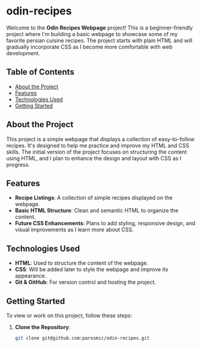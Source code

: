 # odin-recipes

Welcome to the **Odin Recipes Webpage** project! This is a beginner-friendly project where I'm building a basic webpage to showcase some of my favorite persian cuisine recipes. The project starts with plain HTML and will gradually incorporate CSS as I become more comfortable with web development.

## Table of Contents
- [About the Project](#about-the-project)
- [Features](#features)
- [Technologies Used](#technologies-used)
- [Getting Started](#getting-started)

## About the Project

This project is a simple webpage that displays a collection of easy-to-follow recipes. It's designed to help me practice and improve my HTML and CSS skills. The initial version of the project focuses on structuring the content using HTML, and I plan to enhance the design and layout with CSS as I progress.

## Features

- **Recipe Listings**: A collection of simple recipes displayed on the webpage.
- **Basic HTML Structure**: Clean and semantic HTML to organize the content.
- **Future CSS Enhancements**: Plans to add styling, responsive design, and visual improvements as I learn more about CSS.

## Technologies Used

- **HTML**: Used to structure the content of the webpage.
- **CSS**: Will be added later to style the webpage and improve its appearance.
- **Git & GitHub**: For version control and hosting the project.

## Getting Started

To view or work on this project, follow these steps:

1. **Clone the Repository**:
   ```bash
   git clone git@github.com:parosmic/odin-recipes.git
